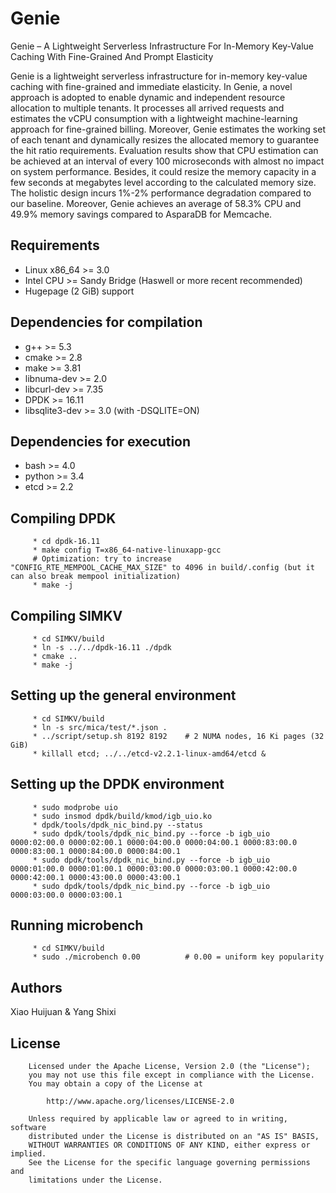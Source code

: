 Genie
======

Genie – A Lightweight Serverless Infrastructure For In-Memory Key-Value Caching With Fine-Grained And Prompt Elasticity

Genie is a lightweight serverless infrastructure for in-memory key-value caching with fine-grained and immediate elasticity.
In Genie, a novel approach is adopted to enable dynamic and independent resource allocation to multiple tenants. 
It processes all arrived requests and estimates the vCPU consumption with a lightweight machine-learning approach for fine-grained billing. 
Moreover, Genie estimates the working set of each tenant and dynamically resizes the allocated memory to guarantee the hit ratio requirements.
Evaluation results show that CPU estimation can be achieved at an interval of every 100 microseconds with almost no impact on system performance.
Besides, it could resize the memory capacity in a few seconds at megabytes level according to the calculated memory size.
The holistic design incurs 1%-2% performance degradation compared to our baseline.
Moreover, Genie achieves an average of 58.3% CPU and 49.9% memory savings compared to AsparaDB for Memcache.

Requirements
------------

 * Linux x86\_64 >= 3.0
 * Intel CPU >= Sandy Bridge (Haswell or more recent recommended)
 * Hugepage (2 GiB) support

Dependencies for compilation
----------------------------

 * g++ >= 5.3
 * cmake >= 2.8
 * make >= 3.81
 * libnuma-dev >= 2.0
 * libcurl-dev >= 7.35
 * DPDK >= 16.11
 * libsqlite3-dev >= 3.0 (with -DSQLITE=ON)

Dependencies for execution
--------------------------

 * bash >= 4.0
 * python >= 3.4
 * etcd >= 2.2

Compiling DPDK
--------------

         * cd dpdk-16.11
         * make config T=x86_64-native-linuxapp-gcc
         # Optimization: try to increase "CONFIG_RTE_MEMPOOL_CACHE_MAX_SIZE" to 4096 in build/.config (but it can also break mempool initialization)
         * make -j

Compiling SIMKV
--------------

         * cd SIMKV/build
         * ln -s ../../dpdk-16.11 ./dpdk
         * cmake ..
         * make -j

Setting up the general environment
----------------------------------

         * cd SIMKV/build
         * ln -s src/mica/test/*.json .
         * ../script/setup.sh 8192 8192    # 2 NUMA nodes, 16 Ki pages (32 GiB)
         * killall etcd; ../../etcd-v2.2.1-linux-amd64/etcd &

Setting up the DPDK environment
-------------------------------

         * sudo modprobe uio
         * sudo insmod dpdk/build/kmod/igb_uio.ko
         * dpdk/tools/dpdk_nic_bind.py --status
         * sudo dpdk/tools/dpdk_nic_bind.py --force -b igb_uio 0000:02:00.0 0000:02:00.1 0000:04:00.0 0000:04:00.1 0000:83:00.0 0000:83:00.1 0000:84:00.0 0000:84:00.1
         * sudo dpdk/tools/dpdk_nic_bind.py --force -b igb_uio 0000:01:00.0 0000:01:00.1 0000:03:00.0 0000:03:00.1 0000:42:00.0 0000:42:00.1 0000:43:00.0 0000:43:00.1
         * sudo dpdk/tools/dpdk_nic_bind.py --force -b igb_uio 0000:03:00.0 0000:03:00.1

Running microbench
------------------

         * cd SIMKV/build
         * sudo ./microbench 0.00          # 0.00 = uniform key popularity

Authors
-------

Xiao Huijuan & Yang Shixi

License
-------

        Licensed under the Apache License, Version 2.0 (the "License");
        you may not use this file except in compliance with the License.
        You may obtain a copy of the License at

            http://www.apache.org/licenses/LICENSE-2.0

        Unless required by applicable law or agreed to in writing, software
        distributed under the License is distributed on an "AS IS" BASIS,
        WITHOUT WARRANTIES OR CONDITIONS OF ANY KIND, either express or implied.
        See the License for the specific language governing permissions and
        limitations under the License.

